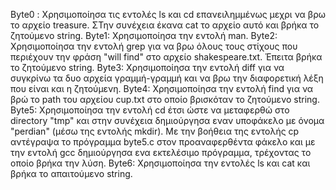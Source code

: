Byte0 : Χρησιμοποίησα τις εντολές ls και cd επανειλημμένως μεχρι να βρω το αρχείο treasure. ΣΤην συνέχεια έκανα cat το αρχείο αυτό και βρήκα το ζητούμενο string.
Byte1: Χρησιμοποίησα την εντολή man. 
Byte2: Χρησιμοποίησα την εντολή grep για να βρω όλους τους στίχους που περιέχουν την φράση "will find" στο αρχείο shakespeare.txt. Έπειτα βρήκα το ζητούμενο string.
Byte3: Χρησιμοποίησα την εντολή diff για να συγκρίνω τα δυο αρχεία γραμμή-γραμμή και να βρω την διαφορετική λέξη που είναι και η ζητούμενη.
Byte4: Χρησιμοποίησα την εντολή  find  για να βρώ το path του αρχείου cup.txt στο οποίο βρισκόταν το ζητούμενο string.
Byte5: Χρησιμοποίησα την εντολή cd έτσι ώστε να μεταφερθώ στο directory "tmp" και στην συνέχεια δημιούργησα εναν υποφάκελο με όνομα "perdian" (μέσω της εντολής mkdir). Με την βοήθεια της εντολής cp αντέγραψα το πρόγραμμα byte5.c στον προαναφερθέντα φάκελο και με την εντολή gcc δημιούργησα ενα εκτελέσιμο πρόγραμμα, τρέχοντας το οποίο βρήκα την λύση.
Byte6: Χρησιμοποίησα την εντολές ls και cat και βρήκα το απαιτούμενο string.
